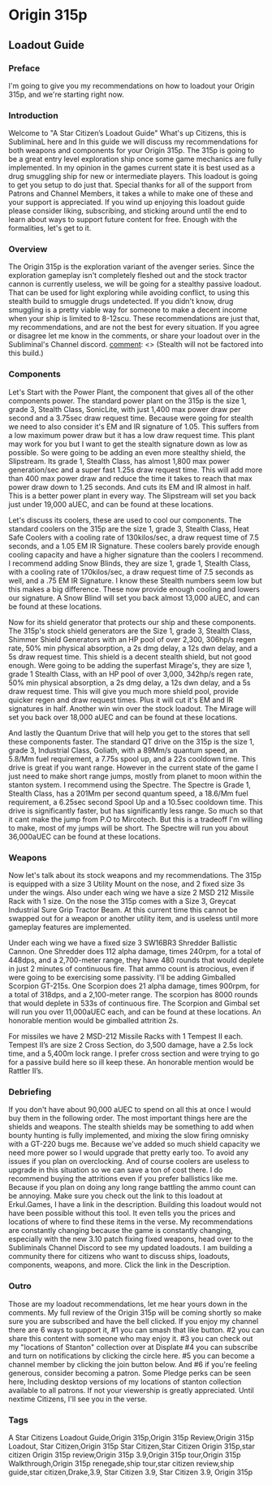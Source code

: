 # Origin 315p
## Loadout Guide

### Preface
I'm going to give you my recommendations on how to loadout your Origin 315p, and we're starting right now.

### Introduction
Welcome to "A Star Citizen’s Loadout Guide" What's up Citizens, this is SubliminaL here and In this guide we will discuss my recommendations for both weapons and components for your Origin 315p. The 315p is going to be a great entry level exploration ship  once some game mechanics are fully implemented. In my opinion in the games current state it is best used as a drug smuggling ship for new or intermediate players. This loadout is going to get you setup to do just that. Special thanks for all of the support from Patrons and Channel Members, it takes a while to make one of these and your support is appreciated. If you wind up enjoying this loadout guide please consider liking, subscribing, and sticking around until the end to learn about ways to support future content for free. Enough with the formalities, let's get to it.

### Overview
The Origin 315p is the exploration variant of the avenger series. Since the exploration gameplay isn't completely fleshed out and the stock tractor cannon is currently useless, we will be going for a stealthy passive loadout. That can be used for light exploring while avoiding conflict, to using this stealth build to smuggle drugs undetected. If you didn't know, drug smuggling is a pretty viable way for someone to make a decent income when your ship is limited to 8-12scu. These recommendations are just that, my recommendations, and are not the best for every situation. If you agree or disagree let me know in the comments, or share your loadout over in the Subliminal's Channel discord.
[comment]: <> (Stealth will not be factored into this build.)

### Components
Let's Start with the Power Plant, the component that gives all of the other components power. The standard power plant on the 315p is the size 1, grade 3, Stealth Class, SonicLite, with just 1,400 max power draw per second and a 3.75sec draw request time. Because were going for stealth we need to also consider it's EM and IR signature of 1.05. This suffers from a low maximum power draw but it has a low draw request time. This plant may work for you but I want to get the stealth signature down as low as possible. So were going to be adding an even more stealthy shield, the Slipstream. Its grade 1,  Stealth Class, has almost 1,800 max power generation/sec and a super fast 1.25s draw request time. This will add more than 400 max power draw and reduce the time it takes to reach that max power draw down to 1.25 seconds. And cuts its EM and IR almost in half. This is a better power plant in every way. The Slipstream will set you back just under 19,000 aUEC, and  can be found at these locations.

Let's discuss its coolers, these are used to cool our components. The standard coolers on the 315p are the size 1, grade 3, Stealth Class, Heat Safe Coolers with a cooling rate of 130kilos/sec, a draw request time of 7.5 seconds, and a 1.05 EM IR Signature. These coolers barely provide enough cooling capacity and have a higher signature than the coolers I recommend. I recommend adding Snow Blinds, they are size 1, grade 1, Stealth Class, with a cooling rate of 170kilos/sec, a draw request time of 7.5 seconds as well, and a .75 EM IR Signature. I know these Stealth numbers seem low but this makes a big difference. These now provide enough cooling and lowers our signature. A Snow Blind will set you back almost 13,000 aUEC, and can be found at these locations.

[comment]: <> (With doing some cooler testing for an upcoming components guide I've determined that if the coolers have enough capacity it doesn’t make a difference if you equip better ones or not. Stay tuned for that guide at a later date. I recommend keeping the Polars. If you want to do it anyway I recommend using 2 Zero Rushes. On paper the zero rushes have more than enough cooling and are the quickest at providing cooling.)

Now for its shield generator that protects our ship and these components. The 315p's stock shield generators are the Size 1, grade 3, Stealth Class, Shimmer Shield Generators with an HP pool of over 2,300, 306hp/s regen rate, 50% min physical absorption, a 2s dmg delay, a 12s dwn delay, and a 5s draw request time. This shield is a decent stealth shield, but not good enough. Were going to be adding the superfast Mirage's, they are size 1, grade 1 Stealth Class, with an HP pool of over 3,000, 342hp/s regen rate, 50% min physical absorption, a 2s dmg delay, a 12s dwn delay, and a 5s draw request time. This will give you much more shield pool, provide quicker regen and draw request times. Plus it will cut it's EM and IR signatures in half. Another win win over the stock loadout. The Mirage will set you back over 18,000 aUEC and can be found at these locations.

And lastly the Quantum Drive that will help you get to the stores that sell these components faster. The standard QT drive on the 315p is the size 1, grade 3, Industrial Class, Goliath, with a 89Mm/s quantum speed, an 5.8/Mm fuel requirement, a 7.75s spool up, and a 22s cooldown time. This drive is great if you want range. However in the current state of the game I just need to make short range jumps, mostly from planet to moon within the stanton system. I recommend using the Spectre.  The Spectre is Grade 1, Stealth Class, has a 201Mm per second quantum speed, a 18.6/Mm fuel requirement, a 6.25sec second Spool Up and a 10.5sec cooldown time. This drive is significantly faster, but has significantly less range. So much so that it cant make the jump from P.O to Mircotech. But this is a tradeoff I'm willing to make, most of my jumps will be short. The Spectre will run you about 36,000aUEC can be found at these locations.

### Weapons
Now let's talk about its stock weapons and my recommendations. The 315p is equipped with a size 3 Utility Mount on the nose, and 2 fixed size 3s under the wings. Also under each wing we have a size 2 MSD 212 Missile Rack with 1 size.
On the nose the 315p comes with a Size 3, Greycat Industrial Sure Grip Tractor Beam. At this current time this cannot be swapped out for a weapon or another utility item, and is useless until more gameplay features are implemented.

Under each wing we have a fixed size 3 SW16BR3 Shredder Ballistic Cannon. One Shredder does 112 alpha damage, times 240rpm, for a total of 448dps, and a 2,700-meter range, they have 480 rounds that would deplete in just 2 minutes of continuous fire. That ammo count is atrocious, even if were going to be exercising some passivity. I'll be adding Gimballed Scorpion GT-215s. One Scorpion does 21 alpha damage, times 900rpm, for a total of 318dps, and a 2,100-meter range. The scorpion has 8000 rounds that would deplete in 533s of continuous fire. The Scorpion and Gimbal set will run you over 11,000aUEC each, and can be found at these locations. An honorable mention would be gimballed attrition 2s.

For missiles we have 2 MSD-212 Missile Racks with 1 Tempest II each. Tempest II’s are size 2 Cross Section, do 3,500 damage, have a 2.5s lock time, and a 5,400m lock range. I prefer cross section and were trying to go for a passive build here so ill keep these. An honorable mention would be Rattler II’s.

### Debriefing
If you don't have about 90,000 aUEC to spend on all this at once I would buy them in the following order. The most important things here are the shields and weapons. The stealth shields may be something to add when bounty hunting is fully implemented, and mixing the slow firing omnisky with a GT-220 bugs me. Because we've added so much shield capacity we need more power so I would upgrade that pretty early too. To avoid any issues if you plan on overclocking. And of course coolers are useless to upgrade in this situation so we can save a ton of cost there. I do recommend buying the attritions even if you prefer ballistics like me. Because if you plan on doing any long range battling the ammo count can be annoying.
Make sure you check out the link to this loadout at Erkul.Games, I have a link in the description. Building this loadout would not have been possible without this tool. It even tells you the prices and locations of where to find these items in the verse. My recommendations are constantly changing because the game is constantly changing, especially with the new 3.10 patch fixing fixed weapons, head over to the Subliminals Channel Discord to see my updated loadouts. I am building a community there for citizens who want to discuss ships, loadouts, components, weapons, and more. Click the link in the Description.

### Outro
Those are my loadout recommendations, let me hear yours down in the comments. My full review of the Origin 315p will be coming shortly so make sure you are subscribed and have the bell clicked. If you enjoy my channel there are 6 ways to support it, #1 you can smash that like button. #2 you can share this content with someone who may enjoy it. #3 you can check out my "locations of Stanton" collection over at Displate #4 you can subscribe and turn on notifications by clicking the circle here. #5 you can become a channel member by clicking the join button below. And #6 if you're feeling generous, consider becoming a patron. Some Pledge perks can be seen here, Including desktop versions of my locations of stanton collection available to all patrons. If not your viewership is greatly appreciated. Until nextime Citizens, I'll see you in the verse.

### Tags
A Star Citizens Loadout Guide,Origin 315p,Origin 315p Review,Origin 315p Loadout, Star Citizen,Origin 315p Star Citizen,Star Citizen Origin 315p,star citizen Origin 315p review,Origin 315p 3.9,Origin 315p tour,Origin 315p Walkthrough,Origin 315p renegade,ship tour,star citizen review,ship guide,star citizen,Drake,3.9, Star Citizen 3.9, Star Citizen 3.9, Origin 315p
